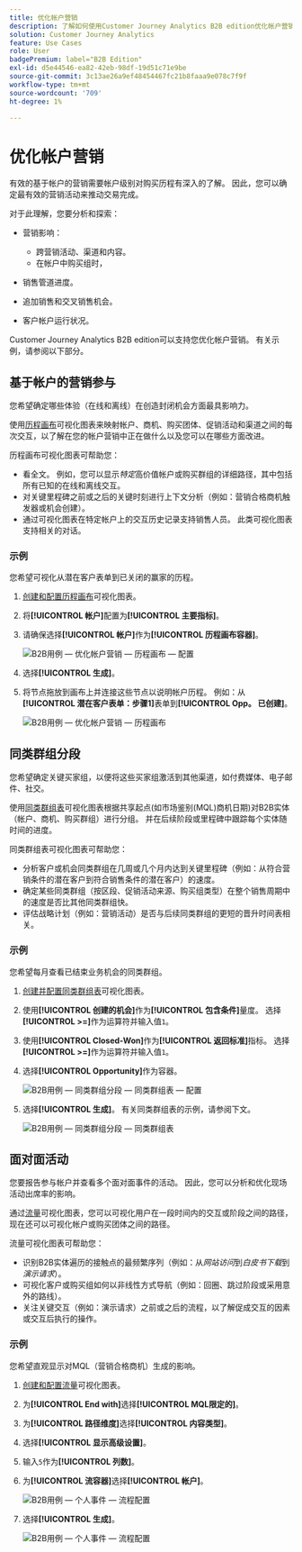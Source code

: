 ```yaml
---
title: 优化帐户营销
description: 了解如何使用Customer Journey Analytics B2B edition优化帐户营销。
solution: Customer Journey Analytics
feature: Use Cases
role: User
badgePremium: label="B2B Edition"
exl-id: d5e44546-ea82-42eb-98df-19d51c71e9be
source-git-commit: 3c13ae26a9ef48454467fc21b8faaa9e078c7f9f
workflow-type: tm+mt
source-wordcount: '709'
ht-degree: 1%

---
```


# 优化帐户营销

有效的基于帐户的营销需要帐户级别对购买历程有深入的了解。 因此，您可以确定最有效的营销活动来推动交易完成。

对于此理解，您要分析和探索：

* 营销影响：

   * 跨营销活动、渠道和内容。
   * 在帐户中购买组时，

* 销售管道进度。
* 追加销售和交叉销售机会。
* 客户帐户运行状况。


Customer Journey Analytics B2B edition可以支持您优化帐户营销。 有关示例，请参阅以下部分。


## 基于帐户的营销参与

您希望确定哪些体验（在线和离线）在创造封闭机会方面最具影响力。

使用[历程画布](/help/analysis-workspace/visualizations/journey-canvas/journey-canvas.md)可视化图表来映射帐户、商机、购买团体、促销活动和渠道之间的每次交互，以了解在您的帐户营销中正在做什么以及您可以在哪些方面改进。

历程画布可视化图表可帮助您：

* 看全文。 例如，您可以显示&#x200B;*特定*&#x200B;高价值帐户或购买群组的详细路径，其中包括所有已知的在线和离线交互。
* 对关键里程碑之前或之后的关键时刻进行上下文分析（例如：营销合格商机触发器或机会创建）。
* 通过可视化图表在特定帐户上的交互历史记录支持销售人员。 此类可视化图表支持相关的对话。

### 示例

您希望可视化从潜在客户表单到已关闭的赢家的历程。

1. [创建和配置历程画布](/help/analysis-workspace/visualizations/journey-canvas/configure-journey-canvas.md)可视化图表。
1. 将&#x200B;**[!UICONTROL 帐户]**&#x200B;配置为&#x200B;**[!UICONTROL 主要指标]**。
1. 请确保选择&#x200B;**[!UICONTROL 帐户]**&#x200B;作为&#x200B;**[!UICONTROL 历程画布容器]**。

   ![B2B用例 — 优化帐户营销 — 历程画布 — 配置](assets/b2b-uc-optimize-marketing-journey-canvas-config.png)

1. 选择&#x200B;**[!UICONTROL 生成]**。
1. 将节点拖放到画布上并连接这些节点以说明帐户历程。 例如：从&#x200B;**[!UICONTROL 潜在客户表单：步骤1]**&#x200B;表单到&#x200B;**[!UICONTROL Opp。 已创建]**。

   ![B2B用例 — 优化帐户营销 — 历程画布](assets/b2b-uc-optimize-marketing-journey-canvas.png)


## 同类群组分段

您希望确定关键买家组，以便将这些买家组激活到其他渠道，如付费媒体、电子邮件、社交。

使用[同类群组表](/help/analysis-workspace/visualizations/cohort-table/cohort-analysis.md)可视化图表根据共享起点(如市场鉴别(MQL)商机日期)对B2B实体（帐户、商机、购买群组）进行分组。 并在后续阶段或里程碑中跟踪每个实体随时间的进度。

同类群组表可视化图表可帮助您：

* 分析客户或机会同类群组在几周或几个月内达到关键里程碑（例如：从符合营销条件的潜在客户到符合销售条件的潜在客户）的速度。
* 确定某些同类群组（按区段、促销活动来源、购买组类型）在整个销售周期中的速度是否比其他同类群组快。
* 评估战略计划（例如：营销活动）是否与后续同类群组的更短的晋升时间表相关。

### 示例

您希望每月查看已结束业务机会的同类群组。

1. [创建并配置同类群组表](/help/analysis-workspace/visualizations/cohort-table/t-cohort.md)可视化图表。
1. 使用&#x200B;**[!UICONTROL 创建的机会]**&#x200B;作为&#x200B;**[!UICONTROL 包含条件]**&#x200B;量度。 选择&#x200B;**[!UICONTROL >=]**&#x200B;作为运算符并输入值`1`。
1. 使用&#x200B;**[!UICONTROL Closed-Won]**&#x200B;作为&#x200B;**[!UICONTROL 返回标准]**&#x200B;指标。 选择&#x200B;**[!UICONTROL >=]**&#x200B;作为运算符并输入值`1`。
1. 选择&#x200B;**[!UICONTROL Opportunity]**&#x200B;作为容器。

   ![B2B用例 — 同类群组分段 — 同类群组表 — 配置](assets/b2b-uc-optimize-marketing-cohort-table-config.png)

1. 选择&#x200B;**[!UICONTROL 生成]**。 有关同类群组表的示例，请参阅下文。

   ![B2B用例 — 同类群组分段 — 同类群组表](assets/b2b-uc-optimize-marketing-cohort-table.png)


## 面对面活动

您要报告参与帐户并查看多个面对面事件的活动。 因此，您可以分析和优化现场活动出席率的影响。

通过[流量](/help/analysis-workspace/visualizations/c-flow/flow.md)可视化图表，您可以可视化用户在一段时间内的交互或阶段之间的路径，现在还可以可视化帐户或购买团体之间的路径。

流量可视化图表可帮助您：

* 识别B2B实体遍历的接触点的最频繁序列（例如：从&#x200B;*网站访问*&#x200B;到&#x200B;*白皮书下载*&#x200B;到&#x200B;*演示请求*）。
* 可视化客户或购买组如何以非线性方式导航（例如：回圈、跳过阶段或采用意外的路线）。
* 关注关键交互（例如：演示请求）之前或之后的流程，以了解促成交互的因素或交互后执行的操作。

### 示例

您希望直观显示对MQL（营销合格商机）生成的影响。

1. [创建和配置流量](/help/analysis-workspace/visualizations/c-flow/create-flow.md)可视化图表。
1. 为&#x200B;**[!UICONTROL End with]**&#x200B;选择&#x200B;**[!UICONTROL MQL限定的]**。
1. 为&#x200B;**[!UICONTROL 路径维度]**&#x200B;选择&#x200B;**[!UICONTROL 内容类型]**。
1. 选择&#x200B;**[!UICONTROL 显示高级设置]**。
1. 输入`5`作为&#x200B;**[!UICONTROL 列数]**。
1. 为&#x200B;**[!UICONTROL 流容器]**&#x200B;选择&#x200B;**[!UICONTROL 帐户]**。

   ![B2B用例 — 个人事件 — 流程配置](assets/b2b-uc-optimize-marketing-flow-config.png)

1. 选择&#x200B;**[!UICONTROL 生成]**。

   ![B2B用例 — 个人事件 — 流程配置](assets/b2b-uc-optimize-marketing-flow.png)
